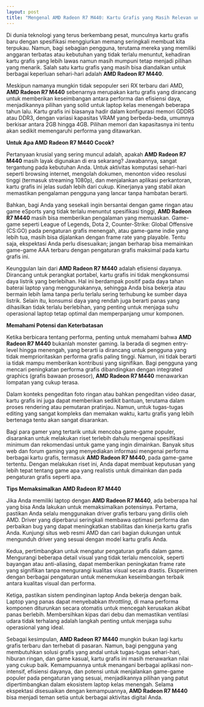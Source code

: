 ```yaml
---
layout: post
title: "Mengenal AMD Radeon R7 M440: Kartu Grafis yang Masih Relevan untuk Penggunaan Sehari-hari"
---
```


Di dunia teknologi yang terus berkembang pesat, munculnya kartu grafis baru dengan spesifikasi menggiurkan memang seringkali membuat kita terpukau. Namun, bagi sebagian pengguna, terutama mereka yang memiliki anggaran terbatas atau kebutuhan yang tidak terlalu menuntut, kehadiran kartu grafis yang lebih lawas namun masih mumpuni tetap menjadi pilihan yang menarik. Salah satu kartu grafis yang masih bisa diandalkan untuk berbagai keperluan sehari-hari adalah **AMD Radeon R7 M440**.

Meskipun namanya mungkin tidak sepopuler seri RX terbaru dari AMD, **AMD Radeon R7 M440** sebenarnya merupakan kartu grafis yang dirancang untuk memberikan keseimbangan antara performa dan efisiensi daya, menjadikannya pilihan yang solid untuk laptop kelas menengah beberapa tahun lalu. Kartu grafis ini biasanya hadir dalam konfigurasi memori GDDR5 atau DDR3, dengan variasi kapasitas VRAM yang berbeda-beda, umumnya berkisar antara 2GB hingga 4GB. Pilihan memori dan kapasitasnya ini tentu akan sedikit memengaruhi performa yang ditawarkan.

**Untuk Apa AMD Radeon R7 M440 Cocok?**

Pertanyaan krusial yang sering muncul adalah, apakah **AMD Radeon R7 M440** masih layak digunakan di era sekarang? Jawabannya, sangat tergantung pada kebutuhan Anda. Untuk aktivitas komputasi sehari-hari seperti browsing internet, mengolah dokumen, menonton video resolusi tinggi (termasuk streaming 1080p), dan menjalankan aplikasi perkantoran, kartu grafis ini jelas sudah lebih dari cukup. Kinerjanya yang stabil akan memastikan pengalaman pengguna yang lancar tanpa hambatan berarti.

Bahkan, bagi Anda yang sesekali ingin bersantai dengan game ringan atau game eSports yang tidak terlalu menuntut spesifikasi tinggi, **AMD Radeon R7 M440** masih bisa memberikan pengalaman yang memuaskan. Game-game seperti League of Legends, Dota 2, Counter-Strike: Global Offensive (CS:GO) pada pengaturan grafis menengah, atau game-game indie yang lebih tua, masih bisa dijalankan dengan frame rate yang playable. Tentu saja, ekspektasi Anda perlu disesuaikan; jangan berharap bisa memainkan game-game AAA terbaru dengan pengaturan grafis maksimal pada kartu grafis ini.

Keunggulan lain dari **AMD Radeon R7 M440** adalah efisiensi dayanya. Dirancang untuk perangkat portabel, kartu grafis ini tidak mengkonsumsi daya listrik yang berlebihan. Hal ini berdampak positif pada daya tahan baterai laptop yang menggunakannya, sehingga Anda bisa bekerja atau bermain lebih lama tanpa perlu terlalu sering terhubung ke sumber daya listrik. Selain itu, konsumsi daya yang rendah juga berarti panas yang dihasilkan tidak terlalu berlebihan, yang penting untuk menjaga suhu operasional laptop tetap optimal dan memperpanjang umur komponen.

**Memahami Potensi dan Keterbatasan**

Ketika berbicara tentang performa, penting untuk memahami bahwa **AMD Radeon R7 M440** bukanlah monster gaming. Ia berada di segmen entry-level hingga menengah, yang berarti ia dirancang untuk pengguna yang tidak memprioritaskan performa grafis paling tinggi. Namun, ini tidak berarti ia tidak mampu memberikan kontribusi yang signifikan. Bagi pengguna yang mencari peningkatan performa grafis dibandingkan dengan integrated graphics (grafis bawaan prosesor), **AMD Radeon R7 M440** menawarkan lompatan yang cukup terasa.

Dalam konteks pengeditan foto ringan atau bahkan pengeditan video dasar, kartu grafis ini juga dapat memberikan sedikit bantuan, terutama dalam proses rendering atau pemutaran pratinjau. Namun, untuk tugas-tugas editing yang sangat kompleks dan memakan waktu, kartu grafis yang lebih bertenaga tentu akan sangat disarankan.

Bagi para gamer yang tertarik untuk mencoba game-game populer, disarankan untuk melakukan riset terlebih dahulu mengenai spesifikasi minimum dan rekomendasi untuk game yang ingin dimainkan. Banyak situs web dan forum gaming yang menyediakan informasi mengenai performa berbagai kartu grafis, termasuk **AMD Radeon R7 M440**, pada game-game tertentu. Dengan melakukan riset ini, Anda dapat membuat keputusan yang lebih tepat tentang game apa yang realistis untuk dimainkan dan pada pengaturan grafis seperti apa.

**Tips Memaksimalkan AMD Radeon R7 M440**

Jika Anda memiliki laptop dengan **AMD Radeon R7 M440**, ada beberapa hal yang bisa Anda lakukan untuk memaksimalkan potensinya. Pertama, pastikan Anda selalu menggunakan driver grafis terbaru yang dirilis oleh AMD. Driver yang diperbarui seringkali membawa optimasi performa dan perbaikan bug yang dapat meningkatkan stabilitas dan kinerja kartu grafis Anda. Kunjungi situs web resmi AMD dan cari bagian dukungan untuk mengunduh driver yang sesuai dengan model kartu grafis Anda.

Kedua, pertimbangkan untuk mengatur pengaturan grafis dalam game. Mengurangi beberapa detail visual yang tidak terlalu mencolok, seperti bayangan atau anti-aliasing, dapat memberikan peningkatan frame rate yang signifikan tanpa mengurangi kualitas visual secara drastis. Eksperimen dengan berbagai pengaturan untuk menemukan keseimbangan terbaik antara kualitas visual dan performa.

Ketiga, pastikan sistem pendinginan laptop Anda bekerja dengan baik. Laptop yang panas dapat menyebabkan _throttling_, di mana performa komponen diturunkan secara otomatis untuk mencegah kerusakan akibat panas berlebih. Membersihkan kipas dari debu dan memastikan ventilasi udara tidak terhalang adalah langkah penting untuk menjaga suhu operasional yang ideal.

Sebagai kesimpulan, **AMD Radeon R7 M440** mungkin bukan lagi kartu grafis terbaru dan terhebat di pasaran. Namun, bagi pengguna yang membutuhkan solusi grafis yang andal untuk tugas-tugas sehari-hari, hiburan ringan, dan game kasual, kartu grafis ini masih menawarkan nilai yang cukup baik. Kemampuannya untuk menangani berbagai aplikasi non-intensif, efisiensi dayanya, dan potensi untuk menjalankan game-game populer pada pengaturan yang sesuai, menjadikannya pilihan yang patut dipertimbangkan dalam ekosistem laptop kelas menengah. Selama ekspektasi disesuaikan dengan kemampuannya, **AMD Radeon R7 M440** bisa menjadi teman setia untuk berbagai aktivitas digital Anda.
